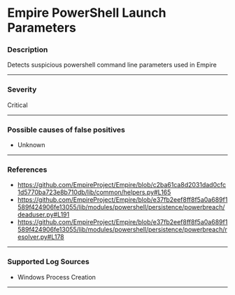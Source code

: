 # Empire PowerShell Launch Parameters
### Description

Detects suspicious powershell command line parameters used in Empire

-------------------
### Severity

Critical

-------------------
<!---
### Detailed Information

- Why is this alert triggered?
- What are the typical causes that generate this alert? (e.g. port scans, unusual file access activity, etc...)
- Which corroborating information should be looked up?
- Any supporting queries to get more information?
- Any supporting visualizations to get more information?

-------------------
--->
### Possible causes of false positives

- Unknown

-------------------
### References

- https://github.com/EmpireProject/Empire/blob/c2ba61ca8d2031dad0cfc1d5770ba723e8b710db/lib/common/helpers.py#L165
- https://github.com/EmpireProject/Empire/blob/e37fb2eef8ff8f5a0a689f1589f424906fe13055/lib/modules/powershell/persistence/powerbreach/deaduser.py#L191
- https://github.com/EmpireProject/Empire/blob/e37fb2eef8ff8f5a0a689f1589f424906fe13055/lib/modules/powershell/persistence/powerbreach/resolver.py#L178

-------------------
### Supported Log Sources

- Windows Process Creation

-------------------
